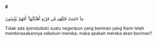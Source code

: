 ##### 6

<span class="ayah">مَآ ءَامَنَتْ قَبْلَهُم مِّن قَرْيَةٍ أَهْلَكْنَٰهَآ ۖ أَفَهُمْ يُؤْمِنُونَ</span>

<span class="ayah_translation">Tidak ada (penduduk) suatu negeripun yang beriman yang Kami telah membinasakannya sebeIum mereka; maka apakah mereka akan beriman?</span>
